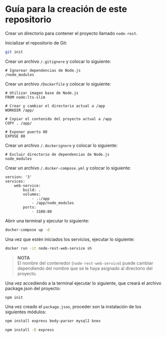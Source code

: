 Guía para la creación de este repositorio
=========================================

Crear un directorio para contener el proyecto llamado `node-rest`.

Inicializar el repositorio de Git:

```sh
git init
```

Crear un archivo `/.gitignore` y colocar lo siguiente:

```
# Ignorear dependencias de Node.js
/node_modules
```

Crear un archivo `/Dockerfile` y colocar lo siguiente:

```
# Utilizar imagen base de Node.js
FROM node:lts-slim

# Crear y cambiar el directorio actual a /app
WORKDIR /app/

# Copiar el contenido del proyecto actual a /app
COPY . /app/

# Exponer puerto 80
EXPOSE 80
```

Crear un archivo `/.dockerignore` y colocar lo siguiente:

```
# Excluir directorio de dependencias de Node.js
node_modules
```

Crear un archivo `/.docker-compose.yml` y colocar lo siguiente:

```
version: '3'
services:
    web-service:
        build: .
        volumes:
            - .:/app
            - /app/node_modules
        ports:
            - 3100:80
```

Abrir una terminal y ejecutar lo siguiente:

```sh
docker-compose up -d
```

Una vez que estén iniciados los servicios, ejecutar lo siguiente:

```sh
docker run -it node-rest-web-service sh
```

> **NOTA**  
> El nombre del contenedor (`node-rest-web-service`) puede cambiar dependiendo
> del nombre que se le haya asignado al directorio del proyecto.

Una vez accediendo a la terminal ejecutar lo siguiente, que creará el archivo
package.json del proyecto:

```sh
npm init
```

Una vez creado el `package.json`, proceder son la instalación de los siguientes
módulos:

```sh
npm install express body-parser mysql2 knex
```

```sh
npm install -D express 
```
